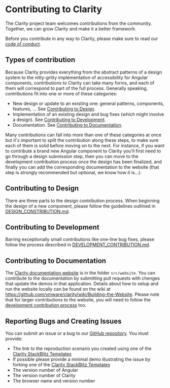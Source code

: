 # Contributing to Clarity

The Clarity project team welcomes contributions from the community. Together, we can grow Clarity and make it a better framework.

Before you contribute in any way to Clarity, please make sure to read our [code of conduct](/CODE_OF_CONDUCT.md).

## Types of contribution

Because Clarity provides everything from the abstract patterns of a design system to the nitty-gritty implementation of
accessibility for Angular components, contributions to Clarity can take many forms, and each of them will correspond
to part of the full process. Generally speaking, contributions fit into one or more of these categories:

* New design or update to an existing one: general patterns, components, features, ... See
  [Contributing to Design](#contributing-to-design).
* Implementation of an existing design and bug fixes (which might involve a design). See
  [Contributing to Development](#contributing-to-development).
* Documentation. See [Contributing to Documentation](#contributing-to-documentation).

Many contributions can fall into more than one of these categories at once but it's important to split the contribution
along these steps, to make sure each of them is solid before moving on to the next.
For instance, if you want to contribute a brand new Angular component to Clarity you'll first need to go through a
design submission step, then you can move to the development contribution process once the design has been finalized,
and finally you can add the corresponding documentation to the website
(that step is strongly recommended but optional, we know how it is...).

## Contributing to Design

There are three parts to the design contribution process. When beginning the design of a new component, please follow the guidelines outlined in
[DESIGN_CONSTRIBUTION.md](/DESIGN_CONTRIBUTION.md).

## Contributing to Development

Barring exceptionally small contributions like one-line bug fixes, please follow the process described in
[DEVELOPMENT_CONTRIBUTION.md](/DEVELOPMENT_CONTRIBUTION.md).

## Contributing to Documentation

The [Clarity documentation website](https://clarity.design) is in the folder `src/website`. You can contribute
to the documentation by submitting pull requests with chenges that update the demos in that application. Details about
how to setup
and run the website locally can be found on the wiki at https://github.com/vmware/clarity/wiki/Building-the-Website.
Please note that for larger contributions to the website, you will need to follow the [development contribution
process](/DEVELOPMENT_CONTRIBUTION.md) too.

## Reporting Bugs and Creating Issues

You can submit an issue or a bug to our [GitHub repository](https://github.com/vmware/clarity/issues). You must provide:

* The link to the reproduction scenario you created using one of the
  [Clarity StackBlitz Templates](https://stackblitz.com/@clr-team)
* If possible please provide a minimal demo illustrating the issue by forking one of the
  [Clarity StackBlitz Templates](https://stackblitz.com/@clr-team)
* The version number of Angular
* The version number of Clarity
* The browser name and version number
